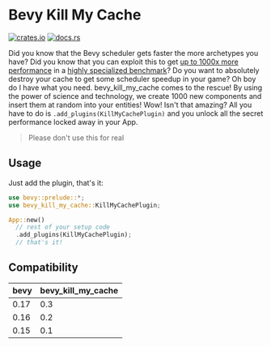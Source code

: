 # Bevy Kill My Cache

[![crates.io](https://img.shields.io/crates/v/bevy_kill_my_cache)](https://crates.io/crates/bevy_kill_my_cache)
[![docs.rs](https://docs.rs/bevy_kill_my_cache/badge.svg)](https://docs.rs/bevy_kill_my_cache)

Did you know that the Bevy scheduler gets faster the more archetypes you have? Did you know that you can exploit this to get [up to 1000x more performance](https://discord.com/channels/691052431525675048/749335865876021248/1363976430085603338) in a [highly specialized benchmark](https://github.com/bevyengine/bevy/blob/main/examples/stress_tests/many_components.rs)? Do you want to absolutely destroy your cache to get some scheduler speedup in your game?
Oh boy do I have what you need.
bevy_kill_my_cache comes to the rescue! By using the power of science and technology, we create 1000 new components and insert them at random into your entities! Wow! Isn't that amazing? All you have to do is `.add_plugins(KillMyCachePlugin)` and you unlock all the secret performance locked away in your App.

> Please don't use this for real


## Usage

Just add the plugin, that's it:

```rust
use bevy::prelude::*;
use bevy_kill_my_cache::KillMyCachePlugin;

App::new()
  // rest of your setup code
  .add_plugins(KillMyCachePlugin);
  // that's it!
```

## Compatibility

| bevy        | bevy_kill_my_cache |
|-------------|--------------------|
| 0.17        | 0.3                |
| 0.16        | 0.2                |
| 0.15        | 0.1                |

